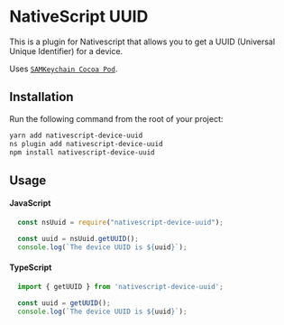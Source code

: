 # NativeScript UUID

This is a plugin for Nativescript that allows you to get a UUID (Universal Unique Identifier) for a device.

Uses [`SAMKeychain Cocoa Pod`](https://cocoapods.org/pods/SAMKeychain).

## Installation

Run the following command from the root of your project:

```bash
yarn add nativescript-device-uuid
ns plugin add nativescript-device-uuid
npm install nativescript-device-uuid
```

## Usage

#### JavaScript
```js
  const nsUuid = require("nativescript-device-uuid");

  const uuid = nsUuid.getUUID();
  console.log(`The device UUID is ${uuid}`);
```

#### TypeScript
```typescript
  import { getUUID } from 'nativescript-device-uuid';

  const uuid = getUUID();
  console.log(`The device UUID is ${uuid}`);
```